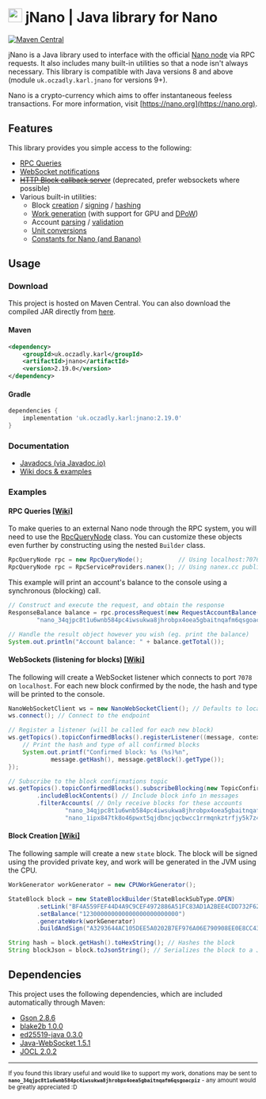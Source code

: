 # <img src="https://svgur.com/i/U0r.svg" height=28/> jNano | Java library for Nano
[![Maven Central](https://img.shields.io/maven-central/v/uk.oczadly.karl/jnano)](https://maven-badges.herokuapp.com/maven-central/uk.oczadly.karl/jnano)

jNano is a Java library used to interface with the official [Nano node](https://github.com/nanocurrency/nano-node)
 via RPC requests. It also includes many built-in utilities so that a node isn't always necessary. 
This library is compatible with Java versions 8 and above (module `uk.oczadly.karl.jnano` for versions 9+).
 
Nano is a crypto-currency which aims to offer instantaneous feeless transactions. For more information, visit
[https://nano.org](https://nano.org).

## Features
This library provides you simple access to the following:
- [RPC Queries](https://github.com/koczadly/jNano/wiki/RPC-Queries)
- [WebSocket notifications](https://github.com/koczadly/jNano/wiki/WebSocket-communication)
- [~~HTTP Block callback server~~](https://github.com/koczadly/jNano/wiki/Block-callback) (deprecated, prefer websockets where possible)
- Various built-in utilities:
  - Block [creation](https://github.com/koczadly/jNano/wiki/Utilities#creation--construction) / [signing](https://github.com/koczadly/jNano/wiki/Utilities#signing) / [hashing](https://github.com/koczadly/jNano/wiki/Utilities#hashing)
  - [Work generation](https://github.com/koczadly/jNano/wiki/Utilities#work-generation) (with support for GPU and [DPoW](https://dpow.nanocenter.org/))
  - Account [parsing](https://github.com/koczadly/jNano/wiki/Utilities#accounts) / [validation](https://github.com/koczadly/jNano/wiki/Utilities#validation)
  - [Unit conversions](https://github.com/koczadly/jNano/wiki/Utilities#unit-conversion)
  - [Constants for Nano (and Banano)](https://github.com/koczadly/jNano/wiki/Utilities#constants)

## Usage
### Download
This project is hosted on Maven Central. You can also download the compiled JAR directly from [here](https://maven-badges.herokuapp.com/maven-central/uk.oczadly.karl/jnano).
#### Maven
```xml
<dependency>
    <groupId>uk.oczadly.karl</groupId>
    <artifactId>jnano</artifactId>
    <version>2.19.0</version>
</dependency>
```
#### Gradle
```gradle
dependencies {
    implementation 'uk.oczadly.karl:jnano:2.19.0'
}
```

### Documentation
- [Javadocs (via Javadoc.io)](https://www.javadoc.io/doc/uk.oczadly.karl/jnano/latest/uk.oczadly.karl.jnano-summary.html)
- [Wiki docs & examples](https://github.com/koczadly/jNano/wiki/)

### Examples
#### RPC Queries [\[Wiki\]](https://github.com/koczadly/jNano/wiki/RPC-Queries)
To make queries to an external Nano node through the RPC system, you will need to use the [RpcQueryNode](https://www.javadoc.io/doc/uk.oczadly.karl/jnano/latest/uk/oczadly/karl/jnano/rpc/RpcQueryNode.html)
 class. You can customize these objects even further by constructing using the nested `Builder` class.
```java
RpcQueryNode rpc = new RpcQueryNode();          // Using localhost:7076
RpcQueryNode rpc = RpcServiceProviders.nanex(); // Using nanex.cc public API
```
This example will print an account's balance to the console using a synchronous (blocking) call.
```java
// Construct and execute the request, and obtain the response
ResponseBalance balance = rpc.processRequest(new RequestAccountBalance(
        "nano_34qjpc8t1u6wnb584pc4iwsukwa8jhrobpx4oea5gbaitnqafm6qsgoacpiz"));

// Handle the result object however you wish (eg. print the balance)
System.out.println("Account balance: " + balance.getTotal());
```

#### WebSockets (listening for blocks) [\[Wiki\]](https://github.com/koczadly/jNano/wiki/WebSocket-communication)
The following will create a WebSocket listener which connects to port `7078` on `localhost`. For each new block
 confirmed by the node, the hash and type will be printed to the console.
```java
NanoWebSocketClient ws = new NanoWebSocketClient(); // Defaults to localhost:7078
ws.connect(); // Connect to the endpoint

// Register a listener (will be called for each new block)
ws.getTopics().topicConfirmedBlocks().registerListener((message, context) -> {
    // Print the hash and type of all confirmed blocks
    System.out.printf("Confirmed block: %s (%s)%n",
            message.getHash(), message.getBlock().getType());
});

// Subscribe to the block confirmations topic
ws.getTopics().topicConfirmedBlocks().subscribeBlocking(new TopicConfirmation.SubArgs()
        .includeBlockContents() // Include block info in messages
        .filterAccounts( // Only receive blocks for these accounts
                "nano_34qjpc8t1u6wnb584pc4iwsukwa8jhrobpx4oea5gbaitnqafm6qsgoacpiz",
                "nano_1ipx847tk8o46pwxt5qjdbncjqcbwcc1rrmqnkztrfjy5k7z4imsrata9est"));
```

#### Block Creation [\[Wiki\]](https://github.com/koczadly/jNano/wiki/Utilities#creation--construction)
The following sample will create a new `state` block. The block will be signed using the provided private key, and
 work will be generated in the JVM using the CPU.
```java
WorkGenerator workGenerator = new CPUWorkGenerator();

StateBlock block = new StateBlockBuilder(StateBlockSubType.OPEN)
        .setLink("BF4A559FEF44D4A9C9CEF4972886A51FC83AD1A2BEE4CDD732F62F3C166D6D4F")
        .setBalance("123000000000000000000000000")
        .generateWork(workGenerator)
        .buildAndSign("A3293644AC105DEE5A0202B7EF976A06E790908EE0E8CC43AEF845380BFF954E"); // Private key

String hash = block.getHash().toHexString(); // Hashes the block
String blockJson = block.toJsonString(); // Serializes the block to a JSON object
```


## Dependencies
This project uses the following dependencies, which are included automatically through Maven:
- [Gson 2.8.6](https://github.com/google/gson)
- [blake2b 1.0.0](https://github.com/rfksystems/blake2b)
- [ed25519-java 0.3.0](https://github.com/str4d/ed25519-java)
- [Java-WebSocket 1.5.1](https://github.com/TooTallNate/Java-WebSocket)
- [JOCL 2.0.2](https://github.com/gpu/JOCL)

---

<sup>If you found this library useful and would like to support my work, donations may be sent to 
<b>`nano_34qjpc8t1u6wnb584pc4iwsukwa8jhrobpx4oea5gbaitnqafm6qsgoacpiz`</b> - any amount would be greatly
 appreciated :D</sup>